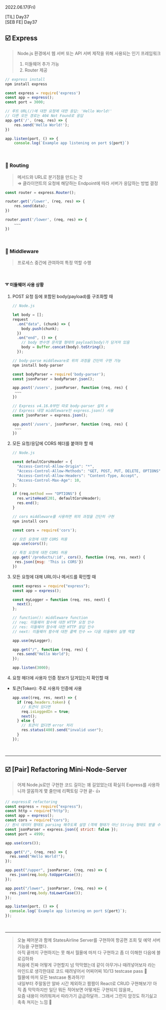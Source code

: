 2022.06.17(Fri)

[TIL] Day37 <br/>
[SEB FE] Day37

## ☑️ Express

> Node.js 환경에서 웹 서버 또는 API 서버 제작을 위해 사용되는 인기 프레임워크 <br/>
>
> 1.  미들웨어 추가 가능
> 2.  Router 제공

```jsx
// express install
npm install express
```

```jsx
const express = require('express')
const app = express();
const port = 3000;

// 루트 URL(/)에 대한 요청에 대한 응답: 'Hello World!'
// 다른 모든 경로는 404 Not Found로 응답
app.get('/', (req, res) => {
	res.send('Hello World!');
})

app.listen(port, () => {
	console.log(`Example app listening on port ${port}`)
```

<br/>

### 📎 Routing

> 메서드와 URL로 분기점을 만드는 것 <br/>
> ⇒ 클라이언트의 요청에 해당하는 Endpoint에 따라 서버가 응답하는 방법 결정

```jsx
const router = express.Router();

router.get('/lower', (req, res) => {
	res.send(data);
})

router.post('/lower', (req, res) => {
	~~~
})
```

<br/>

### 📎 Middleware

> 프로세스 중간에 관여하여 특정 역할 수행

<br/>

#### ➰ 미들웨어 사용 상황

1. POST 요청 등에 포함된 body(payload)를 구조화할 때

   ```jsx
   // Node.js

   let body = [];
   request
     .on("data", (chunk) => {
       body.push(chunk);
     })
     .on("end", () => {
       // body 변수엔 문자열 형태의 payload(body)가 담겨져 있음
       body = Buffer.concat(body).toString();
     });
   ```

   ```jsx
   // body-parse middleware로 위의 과정을 간단히 구현 가능
   npm install body-parser

   const bodyParser = require('body-parser');
   const jsonParser = bodyParser.json();

   app.post('/users', jsonParser, function (req, res) {
   	~~~
   })
   ```

   ```jsx
   // Express v4.16.0부턴 따로 body-parser 설치 x
   // Express 내장 middleware인 express.json() 사용
   const jsonParser = express.json();

   app.post('/users', jsonParser, function (req, res) {
   	~~~
   })
   ```

2. 모든 요청/응답에 CORS 헤더를 붙여야 할 때

   ```jsx
   // Node.js

   const defaultCorsHeader = {
     "Access-Control-Allow-Origin": "*",
     "Access-Control-Allow-Methods": "GET, POST, PUT, DELETE, OPTIONS",
     "Access-Control-Allow-Headers": "Content-Type, Accept",
     "Access-Control-Max-Age": 10,
   };

   if (req.method === "OPTIONS") {
     res.writeHead(201, defaultCorsHeader);
     res.end();
   }
   ```

   ```jsx
   // cors middleware를 사용하면 위의 과정을 간단히 구현
   npm install cors

   const cors = require('cors');

   // 모든 요청에 대한 CORS 허용
   app.use(cors());

   // 특정 요청에 대한 CORS 허용
   app.get('/products/:id', cors(), function (req, res, next) {
   	res.json({msg: 'This is CORS'})
   })
   ```

3. 모든 요청에 대해 URL이나 메서드를 확인할 때

   ```jsx
   const express = require("express");
   const app = express();

   const myLogger = function (req, res, next) {
     next();
   };

   // function(): middleware function
   // req: 미들웨어 함수에 대한 HTTP 요청 인수
   // res: 미들웨어 함수에 대한 HTTP 응답 인수
   // next: 미들웨어 함수에 대한 콜백 인수 => 다음 미들웨어 실행 역할

   app.use(myLogger);

   app.get("/", function (req, res) {
     res.send("Hello World");
   });

   app.listen(3000);
   ```

4. 요청 헤더에 사용자 인증 정보가 담겨있는지 확인할 때

- 토큰(Token): 주로 사용자 인증에 사용
  ```jsx
  app.use((req, res, next) => {
    if (req.headers.token) {
      // 토큰이 있다면
      req.isLoggedIn = true;
      next();
    } else {
      // 토큰이 없다면 error 처리
      res.status(400).send("invalid user");
    }
  });
  ```

<br/>

---

## ☑️ [Pair] Refactoring Mini-Node-Server

> 어제 Node.js로만 구현한 코드 길이는 꽤 길었었는데 확실히 Express를 사용하니까 깔꼼하게 몇 줄만에 리팩토링 구현 끝- 👍

```jsx
// express로 refactoring
const express = require("express");
const http = require("http");
const app = express();
const cors = require("cors");
// 원시 데이터 형태도 parsing 해주도록 설정 (객체 형태가 아닌 String 형태도 받을 수 있도록 처리)
const jsonParser = express.json({ strict: false });
const port = 4999;

app.use(cors());

app.get("/", (req, res) => {
  res.send("Hello World!");
});

app.post("/upper", jsonParser, (req, res) => {
  res.json(req.body.toUpperCase());
});

app.post("/lower", jsonParser, (req, res) => {
  res.json(req.body.toLowerCase());
});

app.listen(port, () => {
  console.log(`Example app listening on port ${port}`);
});
```

<br/>

---

> 오늘 페어분과 함께 StatesAirline Server를 구현하여 항공편 조회 및 예약 서버 기능을 구현했다. <br/>
> 아직 끝까지 구현하지는 못 해서 월욜에 마저 다 구현하고 좀 더 이해한 다음에 블로깅하좌 <br/>
> 처음에 진짜 어떻게 구현할지 넘 막막했는데 같이 아무거나 때려넣어보자 라는 마인드로 생각한대로 코드 때려넣어서 어찌어찌 10/13 testcase pass 🫠 <br/>
> 월욜에 마저 모든 testcase 통과하기! <br/>
> 내일부터 주말동안 알바 시간 제외하고 짬짬이 React로 CRUD 구현해보기! 아직 좀 막막하지만 일단 뭐든 적어보면 어떻게든 구현되지 않을꽈,, <br/>
> 요즘 내용이 어려워져서 따라가기 급급하달까.. 그래서 그런지 암것도 하기싫고 축축 쳐지는 느낌 🥲

